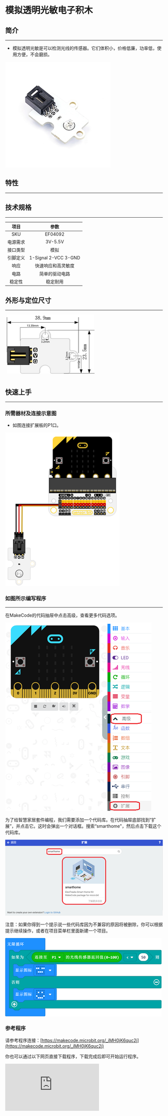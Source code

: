 # 模拟透明光敏电子积木

## 简介
---
- 模拟透明光敏是可以检测光线的传感器。它们体积小，价格低廉，功率低，使用方便，不会磨损。



![](./images/04092_01.jpg)



## 特性
---


## 技术规格
---

项目 | 参数
:-: | :-:
SKU|EF04092
电源需求|3V-5.5V
接口类型|模拟
引脚定义|1-Signal 2-VCC 3-GND
响应|快速响应和高灵敏度
电路|简单的驱动电路
稳定性|稳定耐用

## 外形与定位尺寸
---

 ![](./images/cdNd1Kw.png)

## 快速上手
---

### 所需器材及连接示意图
- 如图连接扩展板的P1口。

![](./images/04092_02.png)
### 如图所示编写程序
---
在MakeCode的代码抽屉中点击高级，查看更多代码选项。

![](./images/04092_03.png)

为了给智慧家居套件编程，我们需要添加一个代码库。在代码抽屉底部找到“扩展”，并点击它。这时会弹出一个对话框。搜索“smarthome"，然后点击下载这个代码库。

![](./images/04092_04.png)

注意：如果你得到一个提示说一些代码库因为不兼容的原因将被删除，你可以根据提示继续操作，或者在项目菜单栏里面新建一个项目。


![](./images/04092_05.png)
### 参考程序

请参考程序连接：[https://makecode.microbit.org/_iMH0jK6quc2j](https://makecode.microbit.org/_iMH0jK6quc2j)

你也可以通过以下网页直接下载程序，下载完成后即可开始运行程序。

<div
    style={{
        position: 'relative',
        paddingBottom: '60%',
        overflow: 'hidden',
    }}
>
    <iframe
        src="https://makecode.microbit.org/_iMH0jK6quc2j"
        frameborder="0"
        sandbox="allow-popups allow-forms allow-scripts allow-same-origin"
        style={{
            position: 'absolute',
            width: '100%',
            height: '100%',
        }}
    />
</div>
---

### 结果
- 当光线强度小于50，显示指定图标，否则显示一个笑脸图案。

## Python 编程

### 步骤 1
下载压缩包并解压[Octopus_MicroPython-master](https://github.com/lionyhw/Octopus_MicroPython/archive/master.zip)
打开[Python editor](https://python.microbit.org/v/2.0)

![](./images/05001_07.png)

为了给光线传感器编程，我们需要添加light.py。点击Load/Save，然后点击Show Files（1）下拉菜单，再点击Add file在本地找到下载并解压完成的Octopus_MicroPython-master文件夹，从中选择light.py添加进来。

![](./images/05001_08.png)
![](./images/05001_09.png)
![](./images/04092_10.png)

### 步骤 2
### 参考程序
```
from microbit import *
from light import *

s = LIGHT(pin1)
while True:
    display.scroll(s.get_lightlevel())
```


### 结果
- 在micro:bit的LED矩阵上显示光线传感器的返回值。


## 相关案例
---

## 技术文档
---

